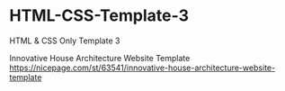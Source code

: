 # HTML-CSS-Template-3
HTML &amp; CSS Only Template 3

Innovative House Architecture Website Template
https://nicepage.com/st/63541/innovative-house-architecture-website-template
